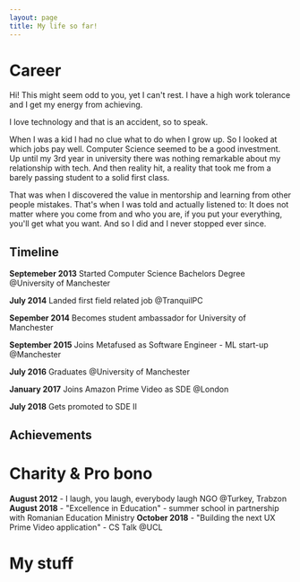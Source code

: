 ```yaml
---
layout: page
title: My life so far!
---
```


# Career

Hi! This might seem odd to you, yet I can't rest. I have a high work tolerance and I get my energy from achieving. 

I love technology and that is an accident, so to speak. 

When I was a kid I had no clue what to do when I grow up. So I looked at which jobs pay well. Computer Science seemed to be a good investment. Up until my 3rd year in university there was nothing remarkable about my relationship with tech. And then reality hit, a reality that took me from a barely passing student to a solid first class. 

That was when I discovered the value in mentorship and learning from other people mistakes. That's when I was told and actually listened to: It does not matter where you come from and who you are, if you put your everything, you'll get what you want. And so I did and I never stopped ever since.

## Timeline

__Septemeber 2013__ Started Computer Science Bachelors Degree @University of Manchester

__July 2014__ Landed first field related job @TranquilPC

__Sepember 2014__ Becomes student ambassador for University of Manchester

__September 2015__ Joins Metafused as Software Engineer - ML start-up @Manchester

__July 2016__ Graduates @University of Manchester

__January 2017__ Joins Amazon Prime Video as SDE @London

__July 2018__ Gets promoted to SDE II

## Achievements


# Charity & Pro bono

__August 2012__ - I laugh, you laugh, everybody laugh NGO @Turkey, Trabzon
__August 2018__ - "Excellence in Education" - summer school in partnership with Romanian Education Ministry
__October 2018__ - "Building the next UX Prime Video application" - CS Talk @UCL

# My stuff




